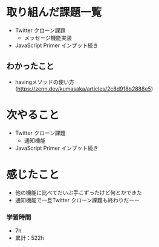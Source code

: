 # 取り組んだ課題一覧

- Twitter クローン課題 
    - メッセージ機能実装
- JavaScript Primer インプット続き


## わかったこと

- havingメソッドの使い方(https://zenn.dev/kumasaka/articles/2c8d918b2888e5)


# 次やること

- Twitter クローン課題 
    - 通知機能
- JavaScript Primer インプット続き

# 感じたこと

- 他の機能に比べてだいぶ手こずったけど何とかできた
- 通知機能で一旦Twitter クローン課題も終わりだーー

### 学習時間

- 7h
- 累計：522h
